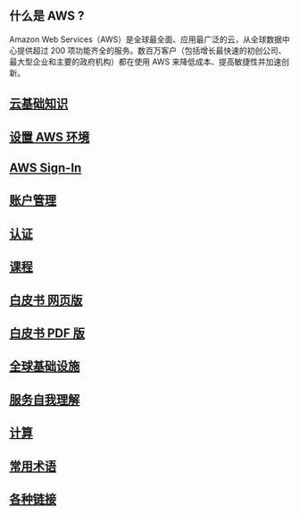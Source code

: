 ## 什么是 AWS ?
Amazon Web Services（AWS）是全球最全面、应用最广泛的云，从全球数据中心提供超过 200 项功能齐全的服务。数百万客户（包括增长最快速的初创公司、最大型企业和主要的政府机构）都在使用 AWS 来降低成本、提高敏捷性并加速创新。

## [云基础知识](./CloudEssentials.md)

## [设置 AWS 环境](./SetupEnvironment.md)

## [AWS Sign-In](./Signin.md)

## [账户管理](./AccountManagement.md)

## [认证](./Certified/Certified.md)

## [课程](./Course/Course.md)

## [白皮书 网页版](https://docs.aws.amazon.com/zh_cn/whitepapers/latest/aws-overview/security-and-compliance.html)

## [白皮书 PDF 版](https://d0.awsstatic.com/whitepapers/aws-overview.pdf)

## [全球基础设施](https://aws.amazon.com/cn/about-aws/global-infrastructure/)

## [服务自我理解](./Services.md)

## [计算](https://aws.amazon.com/cn/products/compute/)

## [常用术语](https://docs.aws.amazon.com/glossary/latest/reference/glos-chap.html)

## [各种链接](./links.md)